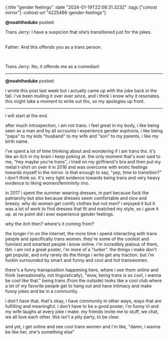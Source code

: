 {:title "gender feelings"
 :date "2024-01-19T22:08:31.323Z"
 :tags ["cohost mirror"]
 :cohost-url "4225466-gender-feelings"}


**@noahtheduke** posted:
<div style="white-space: pre-line;">Trans Jerry: I have a suspicion that she’s transitioned just for the jokes.

Father: And this offends you as a trans person.

Trans Jerry: No, it offends me as a comedian!</div>
<hr>


**@noahtheduke** posted:

i wrote this post last week but i actually came up with the joke back in the fall. i've been mulling it over ever since, and i think i know why it resonates. this might take a moment to write out tho, so my apologies up front.

---

i will start at the end.

after much introspection, i am not trans. i feel great in my body, i like being seen as a man and by all accounts i experience gender euphoria, i like being "papa" to my kids "husband" to my wife and "son" to my parents, i like my birth name.

i've spent a lot of time thinking about and wondering if i am trans tho. it's like an itch in my brain i keep poking at. the only moment that's ever said to me, "hey maybe you're trans", i tried on my girlfriend's bra and then put my metal t-shirt on over it in 2016 and was overcome with erotic feelings towards myself in the mirror. is that enough to say, "yep, time to transition?" i don't think so. it's very light evidence towards being trans and very heavy evidence to liking women/femininity imo.

in 2017 i spent the summer wearing dresses, in part because fuck the patriarchy but also because dresses seem comfortable and nice and breezy. why do women get comfy clothes but not men? i enjoyed it but it was a lot of work to find dresses that fit and matched my style, so i gave it up. at no point did i ever experience gender feelings.

why the itch then? where's it coming from?

the longer i'm on the internet, the more time i spend interacting with trans people and specifically trans women. they're some of the coolest and funniest and smartest people i know online. i'm incredibly jealous of them, tbh. i am not a great poster, i'm more of a "lurker". the things i make don't get popular, and only rarely do the things i write get any traction. but i'm fuckin _surrounded_ by smart and funny and cool and hot transwomen.

there's a funny transposition happening here, where i see them online and think (sensationally, not linguistically), "wow, being trans is so cool, i wanna be cool like that." being trans (from the outside) looks like a cool club where a lot of my favorite people get to hang out and have intimacy and make funny jokes and be in a community.

i don't have that. that's okay, i have community in other ways, ways that are fulfilling and meaningful. i don't have to be a good poster, i'm funny irl and my wife laughs at every joke i make. my friends invite me to stuff, we chat, we all love each other. this isn't a pity party, to be clear.

and yet, i get online and see cool trans women and i'm like, "damn, i wanna be like her, she's something else"
